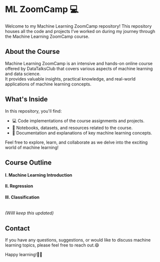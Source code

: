 # ML ZoomCamp 💻

Welcome to my Machine Learning ZoomCamp repository! This repository houses all the code and projects I've worked on during my journey through the Machine Learning ZoomCamp course.

## About the Course

Machine Learning ZoomCamp is an intensive and hands-on online course offered by DataTalksClub that covers various aspects of machine learning and data science.<br> 
It provides valuable insights, practical knowledge, and real-world applications of machine learning concepts.

## What's Inside

In this repository, you'll find:
- 💻 Code implementations of the course assignments and projects.
- 📔 Notebooks, datasets, and resources related to the course.
- 📑 Documentation and explanations of key machine learning concepts.

Feel free to explore, learn, and collaborate as we delve into the exciting world of machine learning!

## Course Outline

#### I. Machine Learning Introduction 
#### II. Regression
#### III. Classification

<br> *(Willl keep this updated)* 


## Contact

If you have any questions, suggestions, or would like to discuss machine learning topics, please feel free to reach out.😄

Happy learning!📖🧐
